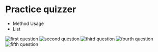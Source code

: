 # Practice quizzer

- Method Usage
- List

![first question](https://github.com/mosfeqanik/quizzer/blob/main/1.jpg)
![second question](https://github.com/mosfeqanik/quizzer/blob/main/2.jpg)
![third question](https://github.com/mosfeqanik/quizzer/blob/main/3.jpg)
![fourth question](https://github.com/mosfeqanik/quizzer/blob/main/4.jpg)
![fifth question](https://github.com/mosfeqanik/quizzer/blob/main/5.jpg)

